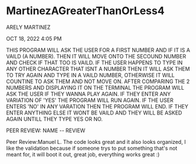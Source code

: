 # MartinezAGreaterThanOrLess4
ARELY MARTINEZ 

OCT 18, 2022 4:05 PM

THIS PROGRAM WILL ASK THE USER FOR A FIRST NUMBER 
AND IF IT IS A VAILD (A NUMBER). THEN IT WILL MOVE 
ONTO THE SECOUND NUMBER AND CHECK IF THAT TOO IS 
VAILD. IF THE USER HAPPENS TO TYPE IN ANY OTHER 
CHARACTER THAT ISNT A NUMBER THEN IT WILL ASK THEM 
TO TRY AGAIN AND TYPE IN A VAILD NUMBER, OTHERWISE 
IT WILL COUNTINE TO ASK THEM AND NOT MOVE ON. AFTER
COMPARING THE 2 NUMBERS AND DISPLAYING IT ON THE 
TERMINAL THE PROGRAM WILL ASK THE USER IF THEY WANNA 
PLAY AGAIN. IF THEY ENTER ANY VARIATION OF 'YES' THE 
PROGRAM WILL RUN AGAIN. IF THE USER ENTERS 'NO' IN ANY 
VARATION THEN THE PROGRAM WILL END. IF THEY ENTER ANYTHING 
ELSE IT WONT BE VAILD AND THEY WILL BE ASKED AGAIN UNTILL
THEY TYPE YES OR NO.

PEER REVIEW: NAME -- REVIEW

Peer Review:Manuel L.
The code looks great and it also looks organized, I like the validation because if someone trys to put something
that's not meant for, it will boot it out, great job, everything works great :)